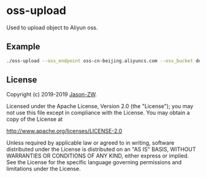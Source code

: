 # oss-upload

Used to upload object to Aliyun oss.

## Example
```bash
./oss-upload --oss_endpoint oss-cn-beijing.aliyuncs.com --oss_bucket demo --oss_key xxx --oss_secret xxx --file_path xxx
```

## License
Copyright (c) 2019-2019 [Jason-ZW](https://github.com/Jason-ZW).

Licensed under the Apache License, Version 2.0 (the "License"); you may not use this file except in compliance with the License. You may obtain a copy of the License at

http://www.apache.org/licenses/LICENSE-2.0

Unless required by applicable law or agreed to in writing, software distributed under the License is distributed on an "AS IS" BASIS, WITHOUT WARRANTIES OR CONDITIONS OF ANY KIND, either express or implied. See the License for the specific language governing permissions and limitations under the License.
